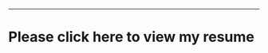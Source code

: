 ----
# Please click here to view my resume
<a href="pramoddilipakumar.github.io" target="_blank"></a>
